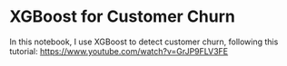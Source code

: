# XGBoost for Customer Churn
In this notebook, I use XGBoost to detect customer churn, following this tutorial: https://www.youtube.com/watch?v=GrJP9FLV3FE
